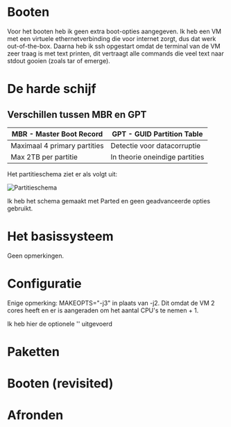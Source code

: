 # Booten
Voor het booten heb ik geen extra boot-opties aangegeven. Ik heb een VM met een virtuele ethernetverbinding die voor internet zorgt, dus dat werk out-of-the-box. Daarna heb ik ssh opgestart omdat de terminal van de VM zeer traag is met text printen, dit vertraagt alle commands die veel text naar stdout gooien (zoals tar of emerge).

# De harde schijf
## Verschillen tussen MBR en GPT
MBR - Master Boot Record | GPT - GUID Partition Table
------------------------ | --------------------------
Maximaal 4 primary partities | Detectie voor datacorruptie
Max 2TB per partitie | In theorie oneindige partities

Het partitieschema ziet er als volgt uit:

![Partitieschema](http://cooledomeinnaam.nl/Partitieschema.png)

Ik heb het schema gemaakt met Parted en geen geadvanceerde opties gebruikt.

# Het basissysteem
Geen opmerkingen.

# Configuratie
Enige opmerking:
MAKEOPTS="-j3" in plaats van -j2. Dit omdat de VM 2 cores heeft en er is aangeraden om het aantal CPU's te nemen + 1.

Ik heb hier de optionele '<mirrorselect>' uitgevoerd

# Paketten


# Booten (revisited)


# Afronden
